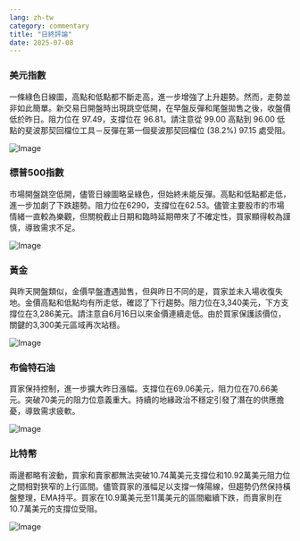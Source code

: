 ```yaml
---
lang: zh-tw
category: commentary
title: "日終評論"
date: 2025-07-08
---
```


### 美元指數

一條綠色日線圖，高點和低點都不斷走高，進一步增強了上升趨勢。然而，走勢並非如此簡單。新交易日開盤時出現跳空低開，在早盤反彈和尾盤拋售之後，收盤價低於昨日。阻力位在 97.49，支撐位在 96.81。請注意從 99.00 高點到 96.00 低點的斐波那契回檔位工具－反彈在第一個斐波那契回檔位 (38.2%) 97.15 處受阻。

![Image](https://markleighedu.github.io/img/Jul-2025/08-Jul-2025/usdindex.jpg)

### 標普500指數

市場開盤跳空低開，儘管日線圖略呈綠色，但始終未能反彈。高點和低點都走低，進一步加劇了下跌趨勢。阻力位在6290，支撐位在62.53。儘管主要股市的市場情緒一直較為樂觀，但關稅截止日期和臨時延期帶來了不確定性，買家顯得較為謹慎，導致需求不足。

![Image](https://markleighedu.github.io/img/Jul-2025/08-Jul-2025/sp500.jpg)

### 黃金

與昨天開盤類似，金價早盤遭遇拋售，但與昨日不同的是，買家並未入場收復失地。金價高點和低點均有所走低，確認了下行趨勢。阻力位在3,340美元，下方支撐位在3,286美元。請注意自6月16日以來金價連續走低。由於買家保護該價位，關鍵的3,300美元區域再次站穩。

![Image](https://markleighedu.github.io/img/Jul-2025/08-Jul-2025/gold.jpg)

### 布倫特石油

買家保持控制，進一步擴大昨日漲幅。支撐位在69.06美元，阻力位在70.66美元。突破70美元的阻力位意義重大。持續的地緣政治不穩定引發了潛在的供應擔憂，導致需求疲軟。

![Image](https://markleighedu.github.io/img/Jul-2025/08-Jul-2025/brentoil.jpg)

### 比特幣

兩邊都略有波動，買家和賣家都無法突破10.74萬美元支撐位和10.92萬美元阻力位之間相對狹窄的上行區間。儘管買家的漲幅足以支撐一條陽線，但趨勢仍然保持橫盤整理，EMA持平。買家在10.9萬美元至11萬美元的區間繼續下跌，而賣家則在10.7萬美元的支撐位受阻。

![Image](https://markleighedu.github.io/img/Jul-2025/08-Jul-2025/bitcoin.jpg)

